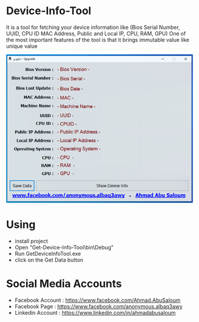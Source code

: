 # Device-Info-Tool
It is a tool for fetching your device information like (Bios Serial Number, UUID, CPU ID MAC Address, Public and Local IP, CPU, RAM, GPU) One of the most important features of the tool is that it brings immutable value like unique value

![Device-Info-Tool](https://github.com/ahmad-abusaloum/Device-Info-Tool/blob/main/Get-Device-Info-Tool/Images/Device-Info-Tool.PNG)

# Using
- install project
- Open "Get-Device-Info-Tool\bin\Debug"
- Run GetDeviceInfoTool.exe
- click on the Get Data button

# Social Media Accounts
- Facebook Account : https://www.facebook.com/Ahmad.AbuSaloum
- Facebook Page : https://www.facebook.com/anonymous.albaq3awy
- Linkedin Account : https://www.linkedin.com/in/ahmadabusaloum
